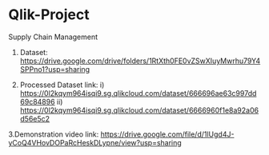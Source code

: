 # Qlik-Project
Supply Chain Management
1. Dataset: https://drive.google.com/drive/folders/1RtXth0FE0vZSwXIuyMwrhu79Y4SPPno1?usp=sharing
   
2. Processed Dataset link:
i) https://0l2kqym964isqi9.sg.qlikcloud.com/dataset/666696ae63c997dd69c84896
ii) https://0l2kqym964isqi9.sg.qlikcloud.com/dataset/6666960f1e8a92a06d56e5c2

3.Demonstration video link: https://drive.google.com/file/d/1lUgd4J-yCoQ4VHovDOPaRcHeskDLypne/view?usp=sharing

